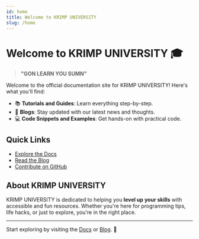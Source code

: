 ```yaml
---
id: home
title: Welcome to KRIMP UNIVERSITY
slug: /home
---
```


# Welcome to KRIMP UNIVERSITY 🎓

> **"GON LEARN YOU SUMN"**

Welcome to the official documentation site for KRIMP UNIVERSITY! Here's what you'll find:

- 📚 **Tutorials and Guides**: Learn everything step-by-step.
- 📝 **Blogs**: Stay updated with our latest news and thoughts.
- 💻 **Code Snippets and Examples**: Get hands-on with practical code.

## Quick Links

- [Explore the Docs](/docs/intro)
- [Read the Blog](/blog)
- [Contribute on GitHub](https://colortelevision.github.io/docs24)

## About KRIMP UNIVERSITY

KRIMP UNIVERSITY is dedicated to helping you **level up your skills** with accessible and fun resources. Whether you're here for programming tips, life hacks, or just to explore, you're in the right place.

---

Start exploring by visiting the [Docs](/docs/intro) or [Blog](/blog). 🎉
